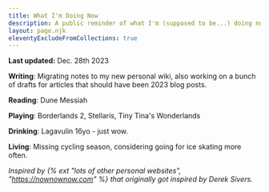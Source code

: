 ```yaml
---
title: What I'm Doing Now
description: A public reminder of what I'm (supposed to be...) doing now.
layout: page.njk
eleventyExcludeFromCollections: true
---
```


**Last updated:** Dec. 28th 2023

**Writing**: Migrating notes to my new personal wiki, also working on a bunch of drafts for articles that should have been 2023 blog posts.

**Reading**: Dune Messiah

**Playing**: Borderlands 2, Stellaris, Tiny Tina's Wonderlands

**Drinking**: Lagavulin 16yo - just wow.

**Living**: Missing cycling season, considering going for ice skating more often.

<div class="hr shadow mb1"></div>

_Inspired by {% ext "lots of other personal websites", "https://nownownow.com" %} that originally got inspired by Derek Sivers._

